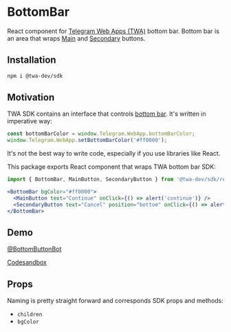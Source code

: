 # BottomBar
React component for [Telegram Web Apps (TWA)](https://core.telegram.org/bots/webapps) bottom bar. Bottom bar is an area that wraps [Main](../MainButton/Readme.md) and [Secondary](../SecondaryButton/Readme.md) buttons.

## Installation
```bash
npm i @twa-dev/sdk
```

## Motivation
TWA SDK contains an interface that controls [bottom bar](https://core.telegram.org/bots/webapps#september-6-2024). It's written in imperative way:

```js
const bottomBarColor = window.Telegram.WebApp.bottomBarColor;
window.Telegram.WebApp.setBottomBarColor('#ff0000');
```

It's not the best way to write code, especially if you use libraries like React.

This package exports React component that wraps TWA bottom bar SDK:

```jsx
import { BottomBar, MainButton, SecondaryButton } from '@twa-dev/sdk/react';

<BottomBar bgColor="#ff0000">
  <MainButton text="Continue" onClick={() => alert('continue')} />
  <SecondaryButton text="Cancel" position="bottom" onClick={() => alert('cancelled')} />    
</BottomBar>
```

## Demo
[@BottomButtonBot](https://t.me/BottomButtonBot)

[Codesandbox](https://codesandbox.io/p/sandbox/bottom-button-demo-s8wdgp)

## Props
Naming is pretty straight forward and corresponds SDK props and methods:
- `children`
- `bgColor`
